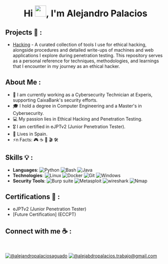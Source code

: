 <h1 align="center">Hi <img src="https://media.giphy.com/media/hvRJCLFzcasrR4ia7z/giphy.gif" width="35">, I'm Alejandro Palacios</h1>

## Projects 🚀 :
- [Hacking](https://github.com/Newolfdark-cmd/Hacking/tree/main/Hacking/) - A curated collection of tools I use for ethical hacking, alongside procedures and detailed write-ups of machines and web applications I explore during penetration testing. This repository serves as a personal reference for techniques, methodologies, and learnings that I encounter in my journey as an ethical hacker.


## About Me :

- 🏢  I am currently working as a Cybersecurity Technician at Experis, supporting CaixaBank's security efforts.
- 🎓 I hold a degree in Computer Engineering and a Master's in Cybersecurity.
- 💻 My passion lies in Ethical Hacking and Penetration Testing.
- 🎖️ I am certified in eJPTv2 (Junior Penetration Tester).
- 🏡 Lives in Spain.
- ⚡n Facts: 🎮 ☕ 🔐 🎬 🛠️


## Skills 💡 :
- **Languages**:  ![Python](https://img.shields.io/badge/Python-217346?style=for-the-badge&logo=python&logoColor=yellow) ![Bash](https://img.shields.io/badge/Bash-239120?style=for-the-badge&logo=gnubash&logoColor=white) ![Java](https://img.shields.io/badge/Java-ED8B00?style=for-the-badge&logo=javascript&logoColor=white)
- **Technologies**: ![Linux](https://img.shields.io/badge/Linux-ED8B00?style=for-the-badge&logo=linux&logoColor=black) ![Docker](https://img.shields.io/badge/Docker-2D8CFF?style=for-the-badge&logo=docker&logoColor=white) ![Git](https://img.shields.io/badge/Git-217346?style=for-the-badge&logo=git&logoColor=white) ![Windows](https://img.shields.io/badge/Windows-239120?style=for-the-badge&logo=gitforwindows&logoColor=white)
- **Security Tools**: ![Burp suite](https://img.shields.io/badge/BurpSuite-D14836?style=for-the-badge&logo=burpsuite&logoColor=white) ![Metasploit](https://img.shields.io/badge/Metasploit-217346?style=for-the-badge&logo=Metasploit&logoColor=white) ![wireshark](https://img.shields.io/badge/wireshark-666666?style=for-the-badge&logo=wireshark&logoColor=white) ![Nmap](https://img.shields.io/badge/Nmap-2D8CFF?style=for-the-badge&logo=Nmap&logoColor=white)


## Certifications 📜 :
- eJPTv2 (Junior Penetration Tester)
- [Future Certification] (ECCPT)

## Connect with me ☕ :

<br>

 [![@alejandropalaciosaguado](https://img.icons8.com/fluency/48/000000/linkedin.png "@alejandropalaciosaguado")](https://www.linkedin.com/in/alejandro-palacios-aguado-49951b225/) [![@alejabdropalacios.trabajo@gmail.com](https://img.icons8.com/fluency/48/000000/apple-mail.png "@alejandropalacios.trabajo@gmail.com")](alejandropalacios.trabajo@gmail.com)


